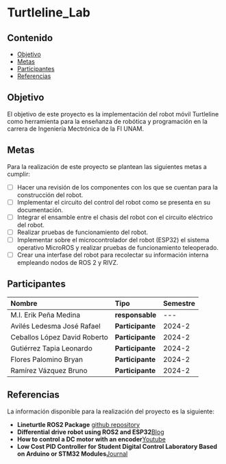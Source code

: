 # Turtleline_Lab

## Contenido

- [Objetivo](#objetivo)
- [Metas](#metas)
- [Participantes](#participantes)
- [Referencias](#referencias)

## Objetivo

El objetivo de este proyecto es la implementación del robot móvil Turtleline como herramienta para la enseñanza de robótica y programación en la carrera de Ingeniería Mectrónica de la FI UNAM.

## Metas
Para la realización de este proyecto se plantean las siguientes metas a cumplir:
- [ ] Hacer una revisión de los componentes con los que se cuentan para la construcción del robot.
- [ ] Implementar el circuito del control del robot como se presenta en su documentación.
- [ ] Integrar el ensamble entre el chasis del robot con el circuito eléctrico del robot.
- [ ] Realizar pruebas de funcionamiento del robot.
- [ ] Implementar sobre el microcontrolador del robot (ESP32) el sistema operativo MicroROS y realizar pruebas de funcionamiento teleoperado.
- [ ] Crear una interfase del robot para recolectar su información interna empleando nodos de ROS 2 y RIVZ.

## Participantes


| Nombre | Tipo | Semestre
| :----------| :----------- | :----------- |
| M.I. Erik Peña Medina | **responsable** | ---|
| Avilés Ledesma José Rafael | **Participante** | 2024-2 |
| Ceballos López David Roberto | **Participante** | 2024-2 |
| Gutiérrez Tapia Leonardo | **Participante** | 2024-2 |
| Flores Palomino Bryan | **Participante** | 2024-2 |
| Ramírez Vázquez Bruno | **Participante** | 2024-2 |


## Referencias
La información disponible para la realización del proyecto es la siguiente:

- **Lineturtle ROS2 Package** [github repository](https://github.com/robofuntastic/lineturtle/tree/main?tab=readme-ov-file)
- **Differential drive robot using ROS2 and ESP32**[Blog](https://www.hackster.io/amal-shaji/differential-drive-robot-using-ros2-and-esp32-aae289)
- **How to control a DC motor with an encoder**[Youtube](https://www.youtube.com/watch?v=dTGITLnYAY0)
- **Low Cost PID Controller for Student Digital Control Laboratory Based on Arduino or STM32 Modules**[Journal](https://www.mdpi.com/2079-9292/12/15/3235)
